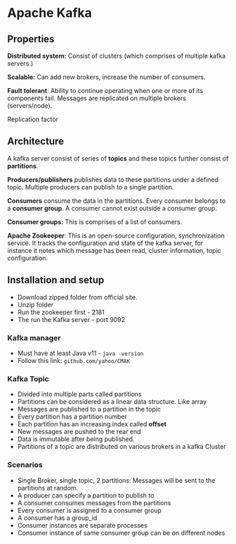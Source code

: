 # Apache Kafka

## Properties

**Distributed system:** Consist of clusters (which comprises of multiple kafka servers.)

**Scalable:** Can add new brokers, increase the number of consumers.

**Fault tolerant**: Ability to continue operating when one or more of its components fail.
Messages are replicated on multiple brokers (servers/node).

Replication factor

## Architecture

A kafka server consist of series of **topics** and these topics further consist of **partitions**.

**Producers/publishers** publishes data to these partitions under a defined topic. Multiple producers can publish to a single partition.

**Consumers** consume the data in the partitions. Every consumer belongs to a **consumer group**. A consumer cannot exist outside a consumer group.

**Consumer groups:** This is comprises of a list of consumers.

**Apache Zookeeper**: This is an open-source configuration, synchronization service. It tracks the configuration and state of the kafka server, for instance it notes which message has been read, cluster information, topic configuration.

## Installation and setup

- Download zipped folder from official site.
- Unzip folder
- Run the zookeeper first - 2181
- The run the Kafka server - port 9092

### Kafka manager

- Must have at least Java v11 - `java -version`
- Follow this link: `github.com/yahoo/CMAK`

### Kafka Topic

- Divided into multiple parts called partitions
- Partitions can be considered as a linear data structure. Like array
- Messages are published to a partition in the topic
- Every partition has a partition number
- Each partition has an increasing index called **offset**
- New messages are pushed to the rear end
- Data is immutable after being published.
- Partitions of a topic are distributed on various brokers in a kafka Cluster

### Scenarios

- Single Broker, single topic, 2 partitions: Messages will be sent to the partitions at random.
- A producer can specify a partition to publish to
- A consumer consumes messages from the partitions
- Every consumer is assigned to a consumer group
- A consumer has a group_id
- Consumer instances are separate processes
- Consumer instance of same consumer group can be on different nodes
